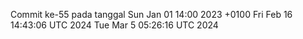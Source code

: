 Commit ke-55 pada tanggal Sun Jan 01 14:00 2023 +0100
Fri Feb 16 14:43:06 UTC 2024
Tue Mar  5 05:26:16 UTC 2024
